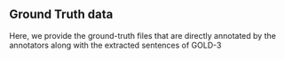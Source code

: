 ## Ground Truth data
Here, we provide the ground-truth files that are directly annotated by the annotators along with the extracted sentences of GOLD-3
